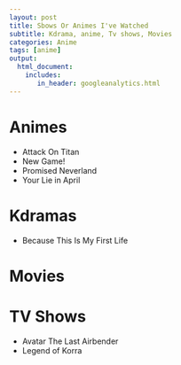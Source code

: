 ```yaml
---
layout: post
title: Sbows Or Animes I've Watched
subtitle: Kdrama, anime, Tv shows, Movies 
categories: Anime 
tags: [anime]
output: 
  html_document:
    includes:
       in_header: googleanalytics.html 
---
```

# Animes
* Attack On Titan
* New Game! 
* Promised Neverland
* Your Lie in April

# Kdramas
* Because This Is My First Life 

# Movies 

# TV Shows
* Avatar The Last Airbender
* Legend of Korra
